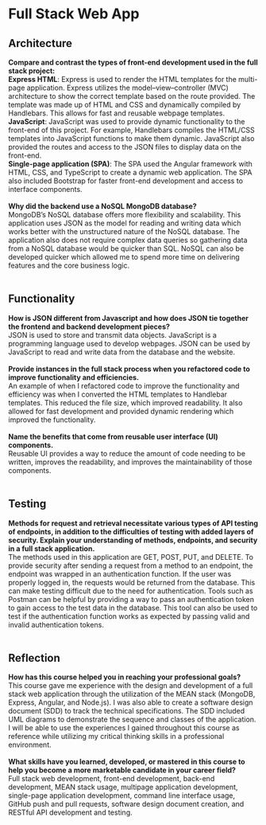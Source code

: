 # Full Stack Web App
## Architecture
**Compare and contrast the types of front-end development used in the full stack project:** <br>
**Express HTML**: Express is used to render the HTML templates for the multi-page application. Express utilizes the model–view–controller (MVC) architecture to show the correct template based on the route provided. The template was made up of HTML and CSS and dynamically compiled by Handlebars. This allows for fast and reusable webpage templates.<br>
**JavaScript**: JavaScript was used to provide dynamic functionality to the front-end of this project. For example, Handlebars compiles the HTML/CSS templates into JavaScript functions to make them dynamic. JavaScript also provided the routes and access to the JSON files to display data on the front-end.<br>
**Single-page application (SPA)**: The SPA used the Angular framework with HTML, CSS, and TypeScript to create a dynamic web application. The SPA also included Bootstrap for faster front-end development and access to interface components.<br><br>
**Why did the backend use a NoSQL MongoDB database?** <br>
MongoDB’s NoSQL database offers more flexibility and scalability. This application uses JSON as the model for reading and writing data which works better with the unstructured nature of the NoSQL database. The application also does not require complex data queries so gathering data from a NoSQL database would be quicker than SQL. NoSQL can also be developed quicker which allowed me to spend more time on delivering features and the core business logic.<br><br>
## Functionality
**How is JSON different from Javascript and how does JSON tie together the frontend and backend development pieces?** <br>
JSON is used to store and transmit data objects. JavaScript is a programming language used to develop webpages. JSON can be used by JavaScript to read and write data from the database and the website.<br><br>
**Provide instances in the full stack process when you refactored code to improve functionality and efficiencies.** <br>
An example of when I refactored code to improve the functionality and efficiency was when I converted the HTML templates to Handlebar templates. This reduced the file size, which improved readability. It also allowed for fast development and provided dynamic rendering which improved the functionality.<br><br>
**Name the benefits that come from reusable user interface (UI) components.** <br>
Reusable UI provides a way to reduce the amount of code needing to be written, improves the readability, and improves the maintainability of those components.<br><br>
## Testing
**Methods for request and retrieval necessitate various types of API testing of endpoints, in addition to the difficulties of testing with added layers of security. Explain your understanding of methods, endpoints, and security in a full stack application.** <br>
The methods used in this application are GET, POST, PUT, and DELETE. To provide security after sending a request from a method to an endpoint, the endpoint was wrapped in an authentication function. If the user was properly logged in, the requests would be returned from the database. This can make testing difficult due to the need for authentication. Tools such as Postman can be helpful by providing a way to pass an authentication token to gain access to the test data in the database. This tool can also be used to test if the authentication function works as expected by passing valid and invalid authentication tokens.<br><br>
## Reflection
**How has this course helped you in reaching your professional goals?** <br>
This course gave me experience with the design and development of a full stack web application through the utilization of the MEAN stack (MongoDB, Express, Angular, and Node.js). I was also able to create a software design document (SDD) to track the technical specifications. The SDD included UML diagrams to demonstrate the sequence and classes of the application. I will be able to use the experiences I gained throughout this course as reference while utilizing my critical thinking skills in a professional environment.<br><br>
**What skills have you learned, developed, or mastered in this course to help you become a more marketable candidate in your career field?** <br>
Full stack web development, front-end development, back-end development, MEAN stack usage, multipage application development, single-page application development, command line interface usage, GitHub push and pull requests, software design document creation, and RESTful API development and testing.

